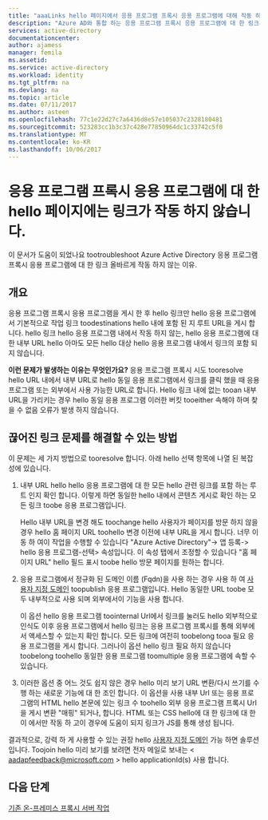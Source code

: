 ```yaml
---
title: "aaaLinks hello 페이지에서 응용 프로그램 프록시 응용 프로그램에 대해 작동 하지 않는 | Microsoft Docs"
description: "Azure AD와 통합 하는 응용 프로그램 프록시 응용 프로그램에 대 한 링크가 끊어진 tootroubleshoot 발급 하는 방법"
services: active-directory
documentationcenter: 
author: ajamess
manager: femila
ms.assetid: 
ms.service: active-directory
ms.workload: identity
ms.tgt_pltfrm: na
ms.devlang: na
ms.topic: article
ms.date: 07/11/2017
ms.author: asteen
ms.openlocfilehash: 77c1e22d27c7a6436d8e57e105037c2328180481
ms.sourcegitcommit: 523283cc1b3c37c428e77850964dc1c33742c5f0
ms.translationtype: MT
ms.contentlocale: ko-KR
ms.lasthandoff: 10/06/2017
---
```

# <a name="links-on-hello-page-dont-work-for-an-application-proxy-application"></a>응용 프로그램 프록시 응용 프로그램에 대 한 hello 페이지에는 링크가 작동 하지 않습니다.

이 문서가 도움이 되었나요 tootroubleshoot Azure Active Directory 응용 프로그램 프록시 응용 프로그램에 대 한 링크 올바르게 작동 하지 않는 이유.

## <a name="overview"></a>개요 
응용 프로그램 프록시 응용 프로그램을 게시 한 후 hello 링크만 hello 응용 프로그램에서 기본적으로 작업 링크 toodestinations hello 내에 포함 된 지 루트 URL을 게시 합니다. hello 링크 hello 응용 프로그램 내에서 작동 하지 않는, hello 응용 프로그램에 대 한 내부 URL hello 아마도 모든 hello 대상 hello 응용 프로그램 내에서 링크의 포함 되지 않습니다.

**이런 문제가 발생하는 이유는 무엇인가요?** 응용 프로그램 프록시 시도 tooresolve hello URL 내에서 내부 URL로 hello 동일 응용 프로그램에서 링크를 클릭 했을 때 응용 프로그램 또는 외부에서 사용 가능한 URL로 합니다. Hello 링크 내에 없는 tooan 내부 URL을 가리키는 경우 hello 동일 응용 프로그램 이러한 버킷 tooeither 속해야 하며 찾을 수 없음 오류가 발생 하지 않습니다.

## <a name="ways-you-can-resolve-broken-links"></a>끊어진 링크 문제를 해결할 수 있는 방법

이 문제는 세 가지 방법으로 tooresolve 합니다. 아래 hello 선택 항목에 나열 된 복잡성에 있습니다.

1.  내부 URL hello hello 응용 프로그램에 대 한 모든 hello 관련 링크를 포함 하는 루트 인지 확인 합니다. 이렇게 하면 동일한 hello 내에서 콘텐츠 게시로 확인 하는 모든 링크 toobe 응용 프로그램입니다.

    Hello 내부 URL을 변경 해도 toochange hello 사용자가 페이지를 방문 하지 않을 경우 hello 홈 페이지 URL toohello 변경 이전에 내부 URL을 게시 합니다. 너무 이동 하 여이 작업을 수행할 수 있습니다 "Azure Active Directory"-&gt; 앱 등록-&gt; hello 응용 프로그램-선택&gt; 속성입니다. 이 속성 탭에서 조정할 수 있습니다 "홈 페이지 URL" hello 필드 표시 toobe hello 방문 페이지를 원하는 합니다.

2.  응용 프로그램에서 정규화 된 도메인 이름 (Fqdn)을 사용 하는 경우 사용 하 여 [사용자 지정 도메인](https://docs.microsoft.com/azure/active-directory/active-directory-application-proxy-custom-domains) toopublish 응용 프로그램입니다. Hello 동일한 URL toobe 모두 내부적으로 사용 되며 외부에서이 기능을 사용 합니다.

    이 옵션 hello 응용 프로그램 toointernal Url에서 링크를 눌러도 hello 외부적으로 인식도 이후 응용 프로그램에서 hello 링크는 응용 프로그램 프록시를 통해 외부에서 액세스할 수 있는지 확인 합니다. 모든 링크에 여전히 toobelong tooa 필요 응용 프로그램을 게시 합니다. 그러나이 옵션 hello 링크 필요 하지 않습니다 toobelong toohello 동일한 응용 프로그램 toomultiple 응용 프로그램에 속할 수 있습니다.

3.  이러한 옵션 중 어느 것도 쉽지 않은 경우 hello 미리 보기 URL 변환/다시 쓰기를 수행 하는 새로운 기능에 대 한 조인 합니다. 이 옵션을 사용 내부 Url 또는 응용 프로그램의 HTML hello 본문에 있는 링크 수 toohello 외부 응용 프로그램 프록시 Url을 게시 변환 "매핑" 되거나, 합니다. HTML 또는 CSS hello에 대 한 링크에 대 한이 에서만 작동 하 고이 경우에 도움이 되지 링크가 JS를 통해 생성 됩니다. 

결과적으로, 강력 하 게 사용할 수 있는 권장 hello [사용자 지정 도메인](https://docs.microsoft.com/azure/active-directory/active-directory-application-proxy-custom-domains) 가능 하면 솔루션입니다. Toojoin hello 미리 보기를 보려면 전자 메일로 보내는 < aadapfeedback@microsoft.com > hello applicationId(s) 사용 합니다.

## <a name="next-steps"></a>다음 단계
[기존 온-프레미스 프록시 서버 작업](application-proxy-working-with-proxy-servers.md)

